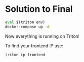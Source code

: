 # Solution to Final

```sh
eval $(triton env)
docker-compose up -d
```

Now everything is running on Triton!

To find your frontend IP use:

```sh
triton ip frontend
```
